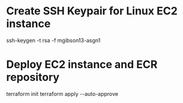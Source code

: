 # Create SSH Keypair for Linux EC2 instance
ssh-keygen -t rsa -f mgibson13-asgn1

# Deploy EC2 instance and ECR repository
terraform init
terraform apply --auto-approve
